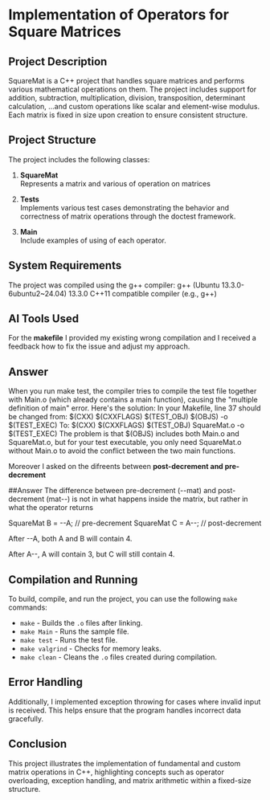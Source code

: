 # Implementation of Operators for Square Matrices

## Project Description

SquareMat is a C++ project that handles square matrices and performs various mathematical operations on them. The project includes support for addition, subtraction, multiplication, division, transposition, determinant calculation, ...and custom operations like scalar and element-wise modulus. Each matrix is fixed in size upon creation to ensure consistent structure.


## Project Structure

The project includes the following classes:

1. **SquareMat**  
   Represents a matrix and various of operation on matrices

2. **Tests**  
   Implements various test cases demonstrating the behavior and correctness of matrix operations through the doctest framework.


3. **Main**  
   Include examples of using of each operator.


## System Requirements

The project was compiled using the g++ compiler:
g++ (Ubuntu 13.3.0-6ubuntu2~24.04) 13.3.0
C++11 compatible compiler (e.g., g++)


## AI Tools Used

For the **makefile** I provided my existing wrong compilation and I received a feedback how to fix the issue and adjust my approach.

## Answer
When you run make test, the compiler tries to compile the test file together with Main.o (which already contains a main function), causing the "multiple definition of main" error.
Here's the solution:
In your Makefile, line 37 should be changed from:
$(CXX) $(CXXFLAGS) $(TEST_OBJ) $(OBJS) -o $(TEST_EXEC)
To:
$(CXX) $(CXXFLAGS) $(TEST_OBJ) SquareMat.o -o $(TEST_EXEC)
The problem is that $(OBJS) includes both Main.o and SquareMat.o, but for your test executable, you only need SquareMat.o without Main.o to avoid the conflict between the two main functions.

Moreover I asked on the difreents between **post-decrement and pre-decrement**

##Answer
The difference between pre-decrement (--mat) and post-decrement (mat--) is not in what happens inside the matrix, but rather in what the operator returns

SquareMat B = --A;  // pre-decrement
SquareMat C = A--;  // post-decrement

After --A, both A and B will contain 4.

After A--, A will contain 3, but C will still contain 4.

## Compilation and Running

To build, compile, and run the project, you can use the following `make` commands:

- `make` - Builds the `.o` files after linking.
- `make Main` - Runs the sample file.
- `make test` - Runs the test file.
- `make valgrind` - Checks for memory leaks.
- `make clean` - Cleans the `.o` files created during compilation.

## Error Handling

Additionally, I implemented exception throwing for cases where invalid input is received. This helps ensure that the program handles incorrect data gracefully.

## Conclusion

This project illustrates the implementation of fundamental and custom matrix operations in C++, highlighting concepts such as operator overloading, exception handling, and matrix arithmetic within a fixed-size structure.

